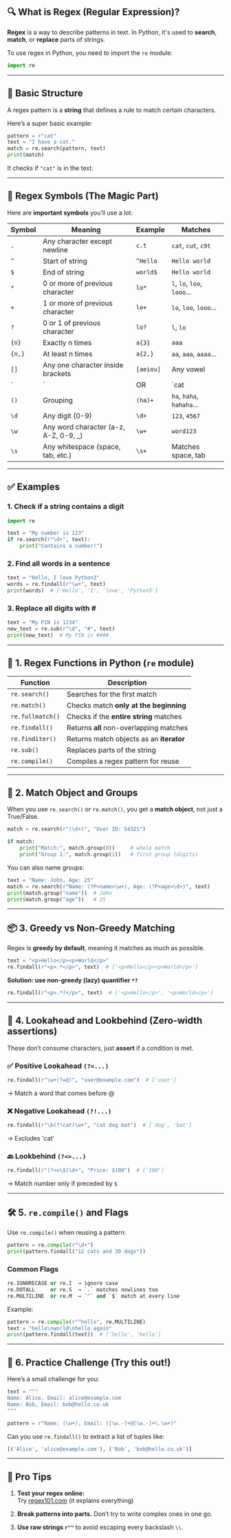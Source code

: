 ## 🔍 What is Regex (Regular Expression)?

**Regex** is a way to describe patterns in text. In Python, it's used to **search**, **match**, or **replace** parts of strings.

To use regex in Python, you need to import the `re` module:

```python
import re
```

---

## 🧱 Basic Structure

A regex pattern is a **string** that defines a rule to match certain characters.

Here’s a super basic example:

```python
pattern = r"cat"
text = "I have a cat."
match = re.search(pattern, text)
print(match)
```

It checks if `"cat"` is in the text.

---

## 🧠 Regex Symbols (The Magic Part)

Here are **important symbols** you’ll use a lot:

| Symbol | Meaning                            | Example      | Matches                         |
|--------|-------------------------------------|--------------|----------------------------------|
| `.`    | Any character except newline        | `c.t`        | `cat`, `cut`, `c9t`              |
| `^`    | Start of string                     | `^Hello`     | `Hello world`                    |
| `$`    | End of string                       | `world$`     | `Hello world`                    |
| `*`    | 0 or more of previous character     | `lo*`        | `l`, `lo`, `loo`, `looo`...      |
| `+`    | 1 or more of previous character     | `lo+`        | `lo`, `loo`, `looo`...           |
| `?`    | 0 or 1 of previous character        | `lo?`        | `l`, `lo`                        |
| `{n}`  | Exactly n times                     | `a{3}`       | `aaa`                            |
| `{n,}` | At least n times                    | `a{2,}`      | `aa`, `aaa`, `aaaa`...           |
| `[]`   | Any one character inside brackets   | `[aeiou]`    | Any vowel                        |
| `|`    | OR                                  | `cat|dog`    | Matches `cat` or `dog`           |
| `()`   | Grouping                           | `(ha)+`      | `ha`, `haha`, `hahaha`...        |
| `\d`   | Any digit (0-9)                     | `\d+`        | `123`, `4567`                    |
| `\w`   | Any word character (a-z, A-Z, 0-9, _) | `\w+`      | `word123`                        |
| `\s`   | Any whitespace (space, tab, etc.)   | `\s+`        | Matches space, tab               |

---

## ✅ Examples

### 1. **Check if a string contains a digit**

```python
import re

text = "My number is 123"
if re.search(r"\d+", text):
    print("Contains a number!")
```

### 2. **Find all words in a sentence**

```python
text = "Hello, I love Python3"
words = re.findall(r"\w+", text)
print(words)  # ['Hello', 'I', 'love', 'Python3']
```

### 3. **Replace all digits with #**

```python
text = "My PIN is 1234"
new_text = re.sub(r"\d", "#", text)
print(new_text)  # My PIN is ####
```

---


## 🧪 1. Regex Functions in Python (`re` module)

| Function        | Description                                     |
|-----------------|-------------------------------------------------|
| `re.search()`   | Searches for the first match                    |
| `re.match()`    | Checks match **only at the beginning**          |
| `re.fullmatch()`| Checks if the **entire string** matches         |
| `re.findall()`  | Returns **all** non-overlapping matches         |
| `re.finditer()` | Returns match objects as an **iterator**        |
| `re.sub()`      | Replaces parts of the string                    |
| `re.compile()`  | Compiles a regex pattern for reuse              |

---

## 🔄 2. Match Object and Groups

When you use `re.search()` or `re.match()`, you get a **match object**, not just a True/False.

```python
match = re.search(r"(\d+)", "User ID: 54321")

if match:
    print("Match:", match.group(0))     # whole match
    print("Group 1:", match.group(1))   # first group (digits)
```

You can also name groups:

```python
text = "Name: John, Age: 25"
match = re.search(r"Name: (?P<name>\w+), Age: (?P<age>\d+)", text)
print(match.group("name"))  # John
print(match.group("age"))   # 25
```

---

## 📦 3. Greedy vs Non-Greedy Matching

Regex is **greedy by default**, meaning it matches as much as possible.

```python
text = "<p>Hello</p><p>World</p>"
re.findall(r"<p>.*</p>", text)  # ['<p>Hello</p><p>World</p>']
```

**Solution: use non-greedy (lazy) quantifier `*?`**

```python
re.findall(r"<p>.*?</p>", text)  # ['<p>Hello</p>', '<p>World</p>']
```

---

## 🧹 4. Lookahead and Lookbehind (Zero-width assertions)

These don’t consume characters, just **assert** if a condition is met.

### ✅ Positive Lookahead `(?=...)`

```python
re.findall(r"\w+(?=@)", "user@example.com")  # ['user']
```

→ Match a word that comes before @

### ❌ Negative Lookahead `(?!...)`

```python
re.findall(r"\b(?!cat)\w+", "cat dog bat")  # ['dog', 'bat']
```

→ Excludes 'cat'

### 🔙 Lookbehind `(?<=...)`

```python
re.findall(r"(?<=\$)\d+", "Price: $100")  # ['100']
```

→ Match number only if preceded by `$`

---

## 🛠 5. `re.compile()` and Flags

Use `re.compile()` when reusing a pattern:

```python
pattern = re.compile(r"\d+")
print(pattern.findall("12 cats and 30 dogs"))
```

### Common Flags

```python
re.IGNORECASE or re.I  → ignore case
re.DOTALL     or re.S  → `.` matches newlines too
re.MULTILINE  or re.M  → `^` and `$` match at every line
```

Example:

```python
pattern = re.compile(r"^hello", re.MULTILINE)
text = "hello\nworld\nhello again"
print(pattern.findall(text))  # ['hello', 'hello']
```

---

## 🧪 6. Practice Challenge (Try this out!)

Here’s a small challenge for you:

```python
text = """
Name: Alice, Email: alice@example.com
Name: Bob, Email: bob@hello.co.uk
"""

pattern = r"Name: (\w+), Email: ([\w.-]+@[\w.-]+\.\w+)"
```

Can you use `re.findall()` to extract a list of tuples like:

```python
[('Alice', 'alice@example.com'), ('Bob', 'bob@hello.co.uk')]
```

---

## 🎁 Pro Tips

1. **Test your regex online:**  
   Try [regex101.com](https://regex101.com) (it explains everything)
   
2. **Break patterns into parts.** Don’t try to write complex ones in one go.

3. **Use raw strings `r""`** to avoid escaping every backslash `\\`.
